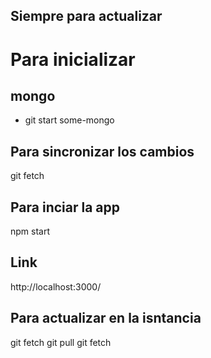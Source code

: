 ## Siempre para actualizar

# Para inicializar

## mongo

- git start some-mongo

## Para sincronizar los cambios

git fetch

## Para inciar la app

npm start

## Link

http://localhost:3000/

## Para actualizar en la isntancia

git fetch
git pull
git fetch
